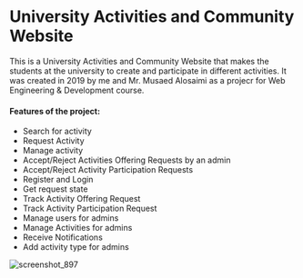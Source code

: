 # University Activities and Community Website

This is a University Activities and Community Website that makes the students at the university to create and participate in different activities. It was created in 2019 by me and Mr. Musaed Alosaimi as a projecr for Web Engineering & Development course. 

#### Features of the project:
- Search for activity
- Request Activity
- Manage activity
- Accept/Reject Activities Offering Requests by an admin
- Accept/Reject Activity Participation Requests
- Register and Login
- Get request state
- Track Activity Offering Request
- Track Activity Participation Request
- Manage users for admins
- Manage Activities for admins
- Receive Notifications
- Add activity type for admins


![screenshot_897](https://user-images.githubusercontent.com/64940728/113198380-84fa8300-926e-11eb-93d1-f36657096857.jpg)
